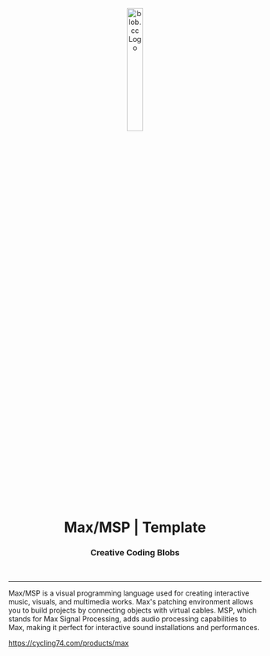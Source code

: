 <p align="center">
    <img src="https://github.com/scape-agency/blob.cc/blob/54daa7b589f4294c7858b362013eb57ea525ab4e/res/logo/logo-07-topaz%400.3x.png" width="25%" height="25%" alt="blob.cc Logo">
</p>
<h1 align='center' style='border-bottom: none;'>Max/MSP | Template</h1>
<h3 align='center'>Creative Coding Blobs</h3>
<br/>

---

Max/MSP is a visual programming language used for creating interactive music, visuals, and multimedia works. Max's patching environment allows you to build projects by connecting objects with virtual cables. MSP, which stands for Max Signal Processing, adds audio processing capabilities to Max, making it perfect for interactive sound installations and performances.

https://cycling74.com/products/max
